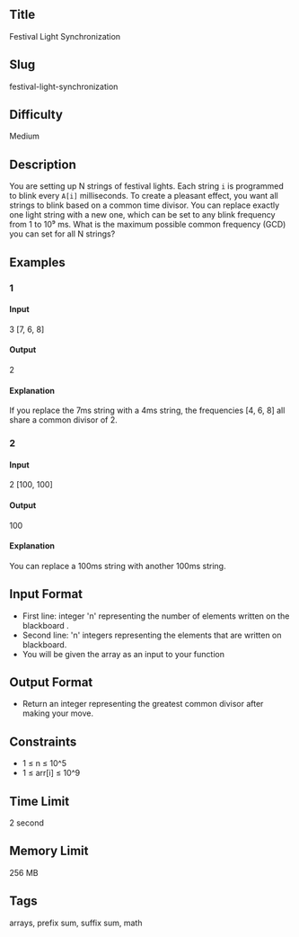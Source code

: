 ## Title

Festival Light Synchronization

## Slug

festival-light-synchronization

## Difficulty

Medium

## Description

You are setting up N strings of festival lights. Each string `i` is programmed to blink every `A[i]` milliseconds. To create a pleasant effect, you want all strings to blink based on a common time divisor. You can replace exactly one light string with a new one, which can be set to any blink frequency from 1 to 10⁹ ms. What is the maximum possible common frequency (GCD) you can set for all N strings?

## Examples

### 1

#### Input

3 
[7, 6, 8]

#### Output

2

#### Explanation

If you replace the 7ms string with a 4ms string, the frequencies [4, 6, 8] all share a common divisor of 2.

### 2

#### Input

2
[100, 100]

#### Output

100

#### Explanation

You can replace a 100ms string with another 100ms string.

## Input Format

- First line: integer 'n' representing the number of elements written on the blackboard .  
- Second line: 'n' integers representing the elements that are written on blackboard.
- You will be given the array as an input to your function

## Output Format

- Return an integer representing the greatest common divisor after making your move.

## Constraints

- 1 ≤ n ≤ 10^5
- 1 ≤ arr[i] ≤ 10^9

## Time Limit

2 second

## Memory Limit

256 MB

## Tags

arrays, prefix sum, suffix sum, math